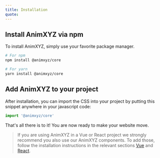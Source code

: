 ```yaml
---
title: Installation
quote: 
---
```


## Install AnimXYZ via npm

To install AnimXYZ, simply use your favorite package manager.

```bash
# For npm
npm install @animxyz/core

# For yarn
yarn install @animxyz/core
```

## Add AnimXYZ to your project

After installation, you can import the CSS into your project by putting this snippet anywhere in your javascript code:

```js
import '@animxyz/core'
```

That's all there is to it! You are now ready to make your website move.

> If you are using AnimXYZ in a Vue or React project we strongly recommend you also use our AnimXYZ components. To add those, follow the installation instructions in the relevant sections [Vue](#vue) and [React](#react).
